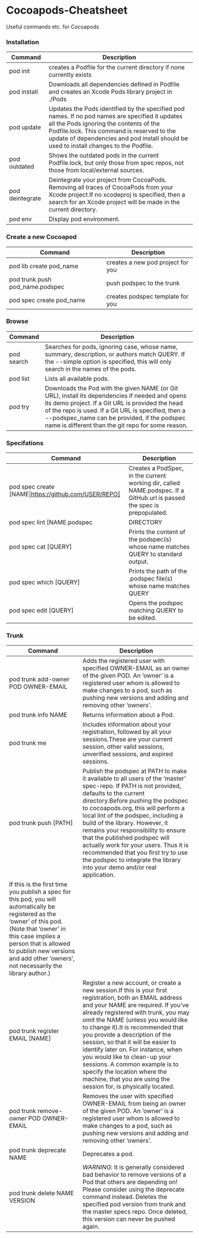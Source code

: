 # Cocoapods-Cheatsheet

Useful commands etc. for Cocoapods

### Installation 

| Command | Description |
| ----------- | ----------- |
| pod init | creates a Podfile for the current directory if none currently exists |
| pod install | Downloads all dependencies defined in Podfile and creates an Xcode Pods library project in ./Pods |
| pod update | Updates the Pods identified by the specified pod names. If no pod names are specified it updates all the Pods ignoring the contents of the Podfile.lock. This command is reserved to the update of dependencies and pod install should be used to install changes to the Podfile. |
| pod outdated | Shows the outdated pods in the current Podfile.lock, but only those from spec repos, not those from local/external sources. |
| pod deintegrate | Deintegrate your project from CocoaPods. Removing all traces of CocoaPods from your Xcode project.If no xcodeproj is specified, then a search for an Xcode project will be made in the current directory. |
| pod env | Display pod environment. |

### Create a new Cocoapod

| Command | Description |
| ----------- | ----------- |
| pod lib create pod_name | creates a new pod project for you |
| pod trunk push pod_name.podspec | push podspec to the trunk |
| pod spec create pod_name | creates podspec template for you |

### Browse

| Command | Description |
| ----------- | ----------- |
| pod search | Searches for pods, ignoring case, whose name, summary, description, or authors match QUERY. If the --simple option is specified, this will only search in the names of the pods. |
| pod list | Lists all available pods. |
| pod try | Downloads the Pod with the given NAME (or Git URL), install its dependencies if needed and opens its demo project. If a Git URL is provided the head of the repo is used. If a Git URL is specified, then a --podspec_name can be provided, if the podspec name is different than the git repo for some reason. |

### Specifations

| Command | Description |
| ----------- | ----------- |
| pod spec create [NAME\|https://github.com/USER/REPO] | Creates a PodSpec, in the current working dir, called NAME.podspec. If a GitHub url is passed the spec is prepopulated. |
| pod spec lint [NAME.podspec|DIRECTORY|http://PATH/NAME.podspec ...] | Validates NAME.podspec. If a DIRECTORY is provided, it validates the podspec files found, including subfolders. In case the argument is omitted, it defaults to the current working dir. |
| pod spec cat [QUERY] | Prints the content of the podspec(s) whose name matches QUERY to standard output. |
| pod spec which [QUERY] | Prints the path of the .podspec file(s) whose name matches QUERY |
| pod spec edit [QUERY] | Opens the podspec matching QUERY to be edited. |

### Trunk

| Command | Description |
| ----------- | ----------- |
| pod trunk add-owner POD OWNER-EMAIL | Adds the registered user with specified OWNER-EMAIL as an owner of the given POD. An ‘owner’ is a registered user whom is allowed to make changes to a pod, such as pushing new versions and adding and removing other ‘owners’. |
| pod trunk info NAME | Returns information about a Pod. |
| pod trunk me | Includes information about your registration, followed by all your sessions.These are your current session, other valid sessions, unverified sessions, and expired sessions. |
| pod trunk push [PATH] | Publish the podspec at PATH to make it available to all users of the ‘master’ spec-repo. If PATH is not provided, defaults to the current directory.Before pushing the podspec to cocoapods.org, this will perform a local lint of the podspec, including a build of the library. However, it remains your responsibility to ensure that the published podspec will actually work for your users. Thus it is recommended that you first try to use the podspec to integrate the library into your demo and/or real application.
If this is the first time you publish a spec for this pod, you will automatically be registered as the ‘owner’ of this pod. (Note that ‘owner’ in this case implies a person that is allowed to publish new versions and add other ‘owners’, not necessarily the library author.) |
| pod trunk register EMAIL [NAME] | Register a new account, or create a new session.If this is your first registration, both an EMAIL address and your NAME are required. If you’ve already registered with trunk, you may omit the NAME (unless you would like to change it).It is recommended that you provide a description of the session, so that it will be easier to identify later on. For instance, when you would like to clean-up your sessions. A common example is to specify the location where the machine, that you are using the session for, is physically located. |
| pod trunk remove-owner POD OWNER-EMAIL | Removes the user with specified OWNER-EMAIL from being an owner of the given POD. An ‘owner’ is a registered user whom is allowed to make changes to a pod, such as pushing new versions and adding and removing other ‘owners’. |
| pod trunk deprecate NAME | Deprecates a pod. |
| pod trunk delete NAME VERSION | *WARNING*: It is generally considered bad behavior to remove versions of a Pod that others are depending on! Please consider using the deprecate command instead. Deletes the specified pod version from trunk and the master specs repo. Once deleted, this version can never be pushed again. |

